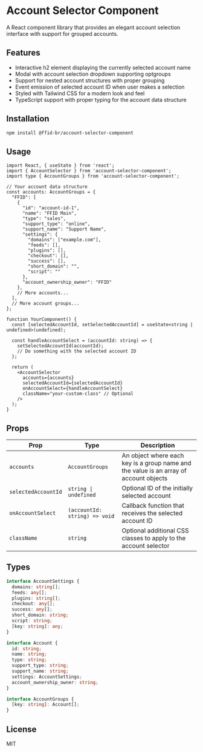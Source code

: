 # Account Selector Component

A React component library that provides an elegant account selection interface with support for grouped accounts.

## Features

- Interactive h2 element displaying the currently selected account name
- Modal with account selection dropdown supporting optgroups
- Support for nested account structures with proper grouping
- Event emission of selected account ID when user makes a selection
- Styled with Tailwind CSS for a modern look and feel
- TypeScript support with proper typing for the account data structure

## Installation

```bash
npm install @ffid-br/account-selector-component
```

## Usage

```tsx
import React, { useState } from 'react';
import { AccountSelector } from 'account-selector-component';
import type { AccountGroups } from 'account-selector-component';

// Your account data structure
const accounts: AccountGroups = {
  "FFID": [
    {
      "id": "account-id-1",
      "name": "FFID Main",
      "type": "sales",
      "support_type": "online",
      "support_name": "Support Name",
      "settings": {
        "domains": ["example.com"],
        "feeds": [],
        "plugins": [],
        "checkout": [],
        "success": [],
        "short_domain": "",
        "script": ""
      },
      "account_ownership_owner": "FFID"
    },
    // More accounts...
  ],
  // More account groups...
};

function YourComponent() {
  const [selectedAccountId, setSelectedAccountId] = useState<string | undefined>(undefined);

  const handleAccountSelect = (accountId: string) => {
    setSelectedAccountId(accountId);
    // Do something with the selected account ID
  };

  return (
    <AccountSelector 
      accounts={accounts}
      selectedAccountId={selectedAccountId}
      onAccountSelect={handleAccountSelect}
      className="your-custom-class" // Optional
    />
  );
}
```

## Props

| Prop | Type | Description |
|------|------|-------------|
| `accounts` | `AccountGroups` | An object where each key is a group name and the value is an array of account objects |
| `selectedAccountId` | `string \| undefined` | Optional ID of the initially selected account |
| `onAccountSelect` | `(accountId: string) => void` | Callback function that receives the selected account ID |
| `className` | `string` | Optional additional CSS classes to apply to the account selector |

## Types

```typescript
interface AccountSettings {
  domains: string[];
  feeds: any[];
  plugins: string[];
  checkout: any[];
  success: any[];
  short_domain: string;
  script: string;
  [key: string]: any;
}

interface Account {
  id: string;
  name: string;
  type: string;
  support_type: string;
  support_name: string;
  settings: AccountSettings;
  account_ownership_owner: string;
}

interface AccountGroups {
  [key: string]: Account[];
}
```

## License

MIT
